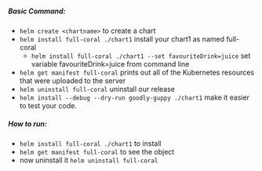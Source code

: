 ##### Basic Command: 
* `helm create <chartname>` to create a chart
* `helm install full-coral ./chart1` install your chart1 as named full-coral
    * `helm install full-coral ./chart1 --set favouriteDrink=juice` set variable favouriteDrink=juice from command line
* `helm get manifest full-coral` prints out all of the Kubernetes resources that were uploaded to the server
* `helm uninstall full-coral` uninstall our release
* `helm install --debug --dry-run goodly-guppy ./chart1`  make it easier to test your code.


##### How to run:
* `helm install full-coral ./chart1` to install 
* `helm get manifest full-coral` to see the object
* now uninstall it `helm uninstall full-coral`